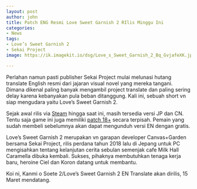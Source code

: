```yaml
---
layout: post
author: john
title: Patch ENG Resmi Love Sweet Garnish 2 RIlis Minggu Ini
categories:
- News
tags:
- Love’s Sweet Garnish 2
- Sekai Project
image: https://ik.imagekit.io/dsg/Love_s_Sweet_Garnish_2_Bq_GvjafeXK.jpg

---
```

Perlahan namun pasti publisher Sekai Project mulai melunasi hutang translate English resmi dari jajaran visual novel yang mereka tangani. Dimana dikenal paling banyak mengambil project translate dan paling sering delay karena kebanyakan pula beban ditanggung. Kali ini, sebuah short vn siap mengudara yaitu Love’s Sweet Garnish 2.

Sejak awal rilis via [Steam](https://store.steampowered.com/app/1419480/Loves_Sweet_Garnish_2/) hingga saat ini, masih tersedia versi JP dan CN. Tentu saja game ini juga memiliki [patch 18+](https://denpasoft.com/brands/canvasgarden/) secara terpisah. Pemain yang sudah membeli sebelumnya akan dapat mengunduh versi EN dengan gratis.

Love’s Sweet Garnish 2 merupakan vn garapan developer Canvas+Garden bersama Sekai Project, rilis perdana tahun 2018 lalu di Jepang untuk PC mengisahkan tentang kelanjutan cerita sebulan semenjak cafe Milk Hall Caramella dibuka kembali. Sukses, pihaknya membutuhkan tenaga kerja baru, heroine Ciel dan Koron datang untuk membantu.

Koi ni, Kanmi o Soete 2/Love’s Sweet Garnish 2 EN Translate akan dirilis, 15 Maret mendatang.